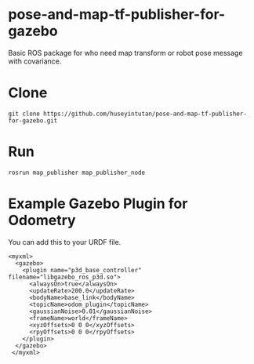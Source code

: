 # pose-and-map-tf-publisher-for-gazebo

Basic ROS package for who need map transform or robot pose message with covariance.

# Clone

```
git clone https://github.com/huseyintutan/pose-and-map-tf-publisher-for-gazebo.git
```
# Run

```
rosrun map_publisher map_publisher_node
```

# Example Gazebo Plugin for Odometry
You can add this to your URDF file.
```
<myxml>
  <gazebo>
    <plugin name="p3d_base_controller" filename="libgazebo_ros_p3d.so">
      <alwaysOn>true</alwaysOn>
      <updateRate>200.0</updateRate>
      <bodyName>base_link</bodyName>
      <topicName>odom_plugin</topicName>
      <gaussianNoise>0.01</gaussianNoise>
      <frameName>world</frameName>
      <xyzOffsets>0 0 0</xyzOffsets>
      <rpyOffsets>0 0 0</rpyOffsets>
    </plugin>
  </gazebo> 
 </myxml>

  ```
